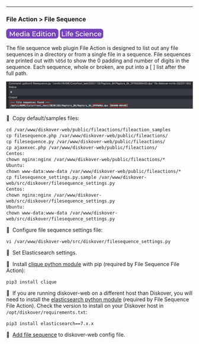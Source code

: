 ___
### File Action > File Sequence 

![Image: AJA Diskover Media Edition Label](images/button_edition_media.png)&nbsp;![Image: Life Science Edition Label](images/button_edition_life_science.png)

The file sequence web plugin File Action is designed to list out any file sequences in a directory or from a single file in a sequence. File sequences are printed out with `%05d` to show the 0 padding and number of digits in the sequence. Each sequence, whole or broken, are put into a [ ] list after the full path.

![Image: File Sequences Results](images/image_file_action_results_tech.png)

🔴 &nbsp;Copy default/samples files:
```
cd /var/www/diskover-web/public/fileactions/fileaction_samples
cp filesequence.php /var/www/diskover-web/public/fileactions/
cp filesequence.py /var/www/diskover-web/public/fileactions/
cp ajaxexec.php /var/www/diskover-web/public/fileactions/
Centos:
chown nginx:nginx /var/www/diskover-web/public/fileactions/*
Ubuntu:
chown www-data:www-data /var/www/diskover-web/public/fileactions/*
cp filesequence_settings.py.sample /var/www/diskover-web/src/diskover/filesequence_settings.py
Centos:
chown nginx:nginx /var/www/diskover-web/src/diskover/filesequence_settings.py
Ubuntu:
chown www-data:www-data /var/www/diskover-web/src/diskover/filesequence_settings.py
```

🔴 &nbsp;Configure file sequence settings file:
```
vi /var/www/diskover-web/src/diskover/filesequence_settings.py
```
🔴 &nbsp;Set Elasticsearch settings.

🔴 &nbsp;Install [clique python module](https://pypi.org/project/clique/) with pip (required by File Sequence File Action):
```
pip3 install clique
```

🔴 &nbsp;If you are running diskover-web on a different host than Diskover, you will need to install the [elasticsearch python module](https://pypi.org/project/elasticsearch/) (required by File Sequence File Action). Check the version to install on your Diskover host in `/opt/diskover/requirements.txt`:
```
pip3 install elasticsearch==7.x.x
```

🔴 &nbsp;[Add file sequence](https://docs.diskoverdata.com/diskover_configuration_and_administration_guide/#diskover-web-plugins-file-actions) to diskover-web config file.
